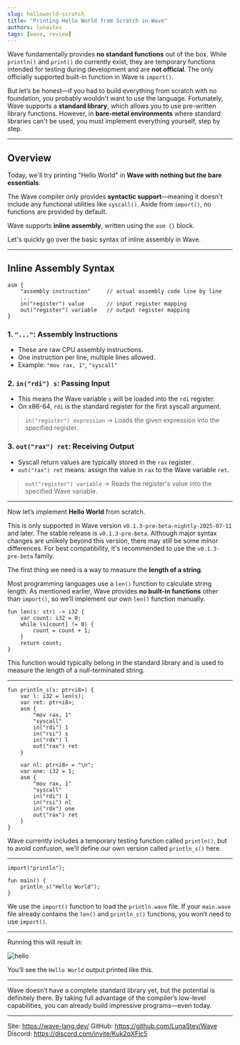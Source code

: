 ```yaml
---
slug: helloworld-scratch
title: "Printing Hello World from Scratch in Wave"
authors: lunastev
tags: [wave, review]
---
```


Wave fundamentally provides **no standard functions** out of the box. While `println()` and `print()` do currently exist, they are temporary functions intended for testing during development and are **not official**. The only officially supported built-in function in Wave is `import()`.

But let’s be honest—if you had to build everything from scratch with no foundation, you probably wouldn't want to use the language. Fortunately, Wave supports a **standard library**, which allows you to use pre-written library functions. However, in **bare-metal environments** where standard libraries can't be used, you must implement everything yourself, step by step.

---

## Overview

Today, we'll try printing "Hello World" in **Wave with nothing but the bare essentials**.

The Wave compiler only provides **syntactic support**—meaning it doesn't include any functional utilities like `syscall()`. Aside from `import()`, no functions are provided by default.

Wave supports **inline assembly**, written using the `asm {}` block.

Let's quickly go over the basic syntax of inline assembly in Wave.

---

## Inline Assembly Syntax

```
asm {
    "assembly instruction"     // actual assembly code line by line
    ...
    in("register") value       // input register mapping
    out("register") variable   // output register mapping
}
```

### 1. `"..."`: Assembly Instructions

- These are raw CPU assembly instructions.
- One instruction per line, multiple lines allowed.
- Example: `"mov rax, 1"`, `"syscall"`

### 2. `in("rdi") s`: Passing Input

- This means the Wave variable `s` will be loaded into the `rdi` register.
- On x86-64, `rdi` is the standard register for the first syscall argument.

> `in("register") expression`
> -> Loads the given expression into the specified register.

### 3. `out("rax") ret`: Receiving Output

- Syscall return values are typically stored in the `rax` register.
- `out("rax") ret` means: assign the value in `rax` to the Wave variable `ret`.

> `out("register") variable`
> -> Reads the register's value into the specified Wave variable.


---

Now let’s implement **Hello World** from scratch.

This is only supported in Wave version `v0.1.3-pre-beta-nightly-2025-07-11` and later. The stable release is `v0.1.3-pre-beta`. Although major syntax changes are unlikely beyond this version, there may still be some minor differences. For best compatibility, it's recommended to use the `v0.1.3-pre-beta` family.

The first thing we need is a way to measure the **length of a string**.

Most programming languages use a `len()` function to calculate string length. As mentioned earlier, Wave provides **no built-in functions** other than `import()`, so we’ll implement our own `len()` function manually.

```wave
fun len(s: str) -> i32 {
    var count: i32 = 0;
    while (s[count] != 0) {
        count = count + 1;
    }
    return count;
}
```

This function would typically belong in the standard library and is used to measure the length of a null-terminated string.

---

```wave
fun println_s(s: ptr<i8>) {
    var l: i32 = len(s);
    var ret: ptr<i8>;
    asm {
        "mov rax, 1"
        "syscall"
        in("rdi") 1
        in("rsi") s
        in("rdx") l
        out("rax") ret
    }

    var nl: ptr<i8> = "\n";
    var one: i32 = 1;
    asm {
        "mov rax, 1"
        "syscall"
        in("rdi") 1
        in("rsi") nl
        in("rdx") one
        out("rax") ret
    }
}
```

Wave currently includes a temporary testing function called `println()`, but to avoid confusion, we’ll define our own version called `println_s()` here.

---

```wave
import("println");

fun main() {
    println_s("Hello World");
}
```

We use the `import()` function to load the `println.wave` file. If your `main.wave` file already contains the `len()` and `println_s()` functions, you won’t need to use `import()`.

---

Running this will result in:

![hello](https://dev-to-uploads.s3.amazonaws.com/uploads/articles/t8pu99gpwlnbe0ca2sbw.png)

You’ll see the `Hello World` output printed like this.

---

Wave doesn’t have a complete standard library yet, but the potential is definitely there. By taking full advantage of the compiler’s low-level capabilities, you can already build impressive programs—even today.

---

Site: https://wave-lang.dev/
GitHub: https://github.com/LunaStev/Wave
Discord: https://discord.com/invite/Kuk2qXFjc5